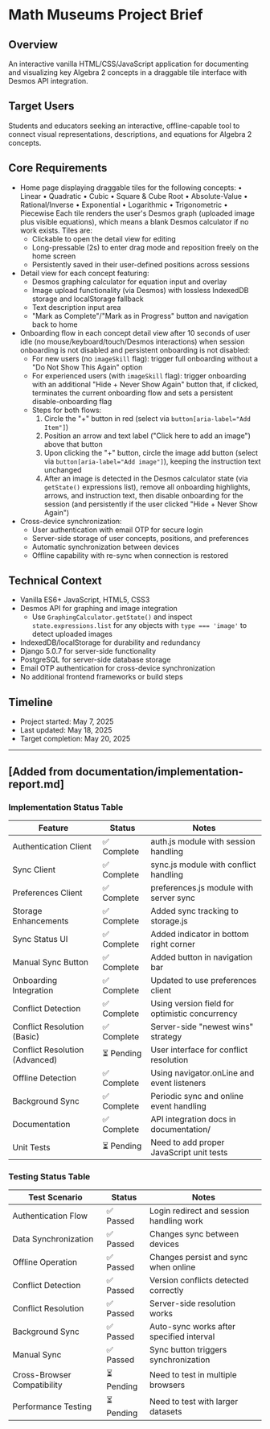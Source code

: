 # Math Museums Project Brief

## Overview
An interactive vanilla HTML/CSS/JavaScript application for documenting and visualizing key Algebra 2 concepts in a draggable tile interface with Desmos API integration.

## Target Users
Students and educators seeking an interactive, offline-capable tool to connect visual representations, descriptions, and equations for Algebra 2 concepts.

## Core Requirements
- Home page displaying draggable tiles for the following concepts:
  • Linear
  • Quadratic
  • Cubic
  • Square & Cube Root
  • Absolute-Value
  • Rational/Inverse
  • Exponential
  • Logarithmic
  • Trigonometric
  • Piecewise
  Each tile renders the user's Desmos graph (uploaded image plus visible equations), which means a blank Desmos calculator if no work exists.
  Tiles are:
    - Clickable to open the detail view for editing
    - Long-pressable (2s) to enter drag mode and reposition freely on the home screen
    - Persistently saved in their user-defined positions across sessions
- Detail view for each concept featuring:
  - Desmos graphing calculator for equation input and overlay
  - Image upload functionality (via Desmos) with lossless IndexedDB storage and localStorage fallback
  - Text description input area
  - "Mark as Complete"/"Mark as in Progress" button and navigation back to home
- Onboarding flow in each concept detail view after 10 seconds of user idle (no mouse/keyboard/touch/Desmos interactions) when session onboarding is not disabled and persistent onboarding is not disabled:
  - For new users (no `imageSkill` flag): trigger full onboarding without a "Do Not Show This Again" option
  - For experienced users (with `imageSkill` flag): trigger onboarding with an additional "Hide + Never Show Again" button that, if clicked, terminates the current onboarding flow and sets a persistent disable-onboarding flag
  - Steps for both flows:
    1. Circle the "+" button in red (select via `button[aria-label="Add Item"]`)
    2. Position an arrow and text label ("Click here to add an image") above that button
    3. Upon clicking the "+" button, circle the image add button (select via `button[aria-label="Add image"]`), keeping the instruction text unchanged
    4. After an image is detected in the Desmos calculator state (via `getState()` expressions list), remove all onboarding highlights, arrows, and instruction text, then disable onboarding for the session (and persistently if the user clicked "Hide + Never Show Again")
- Cross-device synchronization: 
  - User authentication with email OTP for secure login
  - Server-side storage of user concepts, positions, and preferences
  - Automatic synchronization between devices
  - Offline capability with re-sync when connection is restored

## Technical Context
- Vanilla ES6+ JavaScript, HTML5, CSS3
- Desmos API for graphing and image integration
  - Use `GraphingCalculator.getState()` and inspect `state.expressions.list` for any objects with `type === 'image'` to detect uploaded images
- IndexedDB/localStorage for durability and redundancy
- Django 5.0.7 for server-side functionality
- PostgreSQL for server-side database storage
- Email OTP authentication for cross-device synchronization
- No additional frontend frameworks or build steps

## Timeline
- Project started: May 7, 2025
- Last updated: May 18, 2025
- Target completion: May 20, 2025

---

## [Added from documentation/implementation-report.md]

### Implementation Status Table

| Feature                         | Status      | Notes                                                 |
|---------------------------------|-------------|-------------------------------------------------------|
| Authentication Client           | ✅ Complete | auth.js module with session handling                   |
| Sync Client                     | ✅ Complete | sync.js module with conflict handling                 |
| Preferences Client              | ✅ Complete | preferences.js module with server sync                |
| Storage Enhancements            | ✅ Complete | Added sync tracking to storage.js                     |
| Sync Status UI                  | ✅ Complete | Added indicator in bottom right corner                |
| Manual Sync Button              | ✅ Complete | Added button in navigation bar                        |
| Onboarding Integration          | ✅ Complete | Updated to use preferences client                     |
| Conflict Detection              | ✅ Complete | Using version field for optimistic concurrency        |
| Conflict Resolution (Basic)     | ✅ Complete | Server-side "newest wins" strategy                    |
| Conflict Resolution (Advanced)  | ⏳ Pending  | User interface for conflict resolution                |
| Offline Detection               | ✅ Complete | Using navigator.onLine and event listeners            |
| Background Sync                 | ✅ Complete | Periodic sync and online event handling               |
| Documentation                   | ✅ Complete | API integration docs in documentation/               |
| Unit Tests                      | ⏳ Pending  | Need to add proper JavaScript unit tests              |

### Testing Status Table

| Test Scenario                   | Status      | Notes                                                 |
|---------------------------------|-------------|-------------------------------------------------------|
| Authentication Flow             | ✅ Passed   | Login redirect and session handling work              |
| Data Synchronization            | ✅ Passed   | Changes sync between devices                          |
| Offline Operation               | ✅ Passed   | Changes persist and sync when online                  |
| Conflict Detection              | ✅ Passed   | Version conflicts detected correctly                  |
| Conflict Resolution             | ✅ Passed   | Server-side resolution works                          |
| Background Sync                 | ✅ Passed   | Auto-sync works after specified interval              |
| Manual Sync                     | ✅ Passed   | Sync button triggers synchronization                  |
| Cross-Browser Compatibility     | ⏳ Pending  | Need to test in multiple browsers                     |
| Performance Testing             | ⏳ Pending  | Need to test with larger datasets                     |
